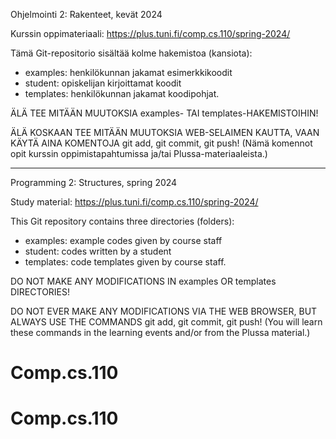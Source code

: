 Ohjelmointi 2: Rakenteet, kevät 2024

Kurssin oppimateriaali: https://plus.tuni.fi/comp.cs.110/spring-2024/

Tämä Git-repositorio sisältää kolme hakemistoa (kansiota):
- examples: henkilökunnan jakamat esimerkkikoodit
- student: opiskelijan kirjoittamat koodit
- templates: henkilökunnan jakamat koodipohjat.

ÄLÄ TEE MITÄÄN MUUTOKSIA examples- TAI templates-HAKEMISTOIHIN!

ÄLÄ KOSKAAN TEE MITÄÄN MUUTOKSIA WEB-SELAIMEN KAUTTA, VAAN KÄYTÄ
AINA KOMENTOJA git add, git commit, git push!
(Nämä komennot opit kurssin oppimistapahtumissa ja/tai
Plussa-materiaaleista.)

---------------------------------------------------------------

Programming 2: Structures, spring 2024

Study material: https://plus.tuni.fi/comp.cs.110/spring-2024/

This Git repository contains three directories (folders):
- examples: example codes given by course staff
- student: codes written by a student
- templates: code templates given by course staff.

DO NOT MAKE ANY MODIFICATIONS IN examples OR templates DIRECTORIES!

DO NOT EVER MAKE ANY MODIFICATIONS VIA THE WEB BROWSER, BUT ALWAYS
USE THE COMMANDS git add, git commit, git push!
(You will learn these commands in the learning events and/or from
the Plussa material.)
# Comp.cs.110
# Comp.cs.110
